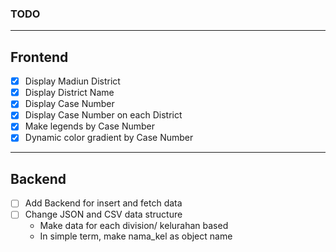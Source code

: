 ### TODO

---

## Frontend

- [x] Display Madiun District
- [x] Display District Name
- [x] Display Case Number
- [x] Display Case Number on each District
- [x] Make legends by Case Number
- [x] Dynamic color gradient by Case Number

---

## Backend

- [ ] Add Backend for insert and fetch data
- [ ] Change JSON and CSV data structure
  - Make data for each division/ kelurahan based
  - In simple term, make nama_kel as object name
